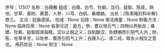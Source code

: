 序号：12507
名称：白薇散
组成：白薇、白芍、牡蛎、当归、益智、陈皮、熟地、甘草、香附、黄耆、人参、川芎、白矾、桑螵蛸。
出处：《陈素庵妇科补解》卷三。
主治：妊娠遗尿。
加减：None
功效：None
用法用量：None
制备方法：None
临床应用：None
各家论述：是方，参、耆以培元气；四物以养胎血；桑螵、牡蛎、益智固肾益精，涩以止脱之义；白矾酸涩，佐螵蛸而引阴气入内；附、陈、甘草辛甘，以佐参、耆而引阳气上升；白薇入心、肾二经，取水火相交之意也。
用药禁忌：None
附注：None
